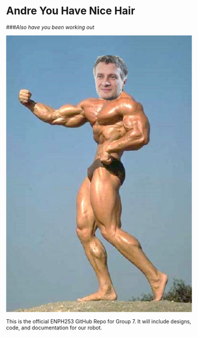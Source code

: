 # Andre You Have Nice Hair
###_Also have you been working out_

![Ripped Andre](img/andre-arnold.png)

This is the official ENPH253 GitHub Repo for Group 7. It will include designs, code, and documentation for our robot.

